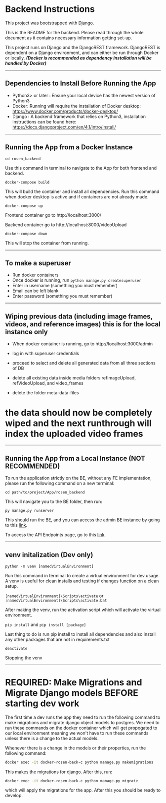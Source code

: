 # Backend Instructions

This project was bootstrapped with [Django](https://www.djangoproject.com/start/).

This is the README for the backend. Please read through the whole document as it contains necessary information getting set-up.

This project runs on Django and the DjangoREST framework. DjangoREST is dependent on a Django environment, and can either be run through Docker or locally. **_(Docker is recommended as dependency installation will be handled by Docker)_**

---

## Dependencies to Install Before Running the App

- Python3> or later : Ensure your local device has the newest version of Python3
- Docker: Running will require the installation of Docker desktop: https://www.docker.com/products/docker-desktop/
- Django : A backend framework that relies on Python3, installation instructions can be found here: https://docs.djangoproject.com/en/4.1/intro/install/

---

## Running the App from a Docker Instance

`cd rosen_backend`

Use this command in terminal to navigate to the App for both frontend and backend.

`docker-compose build`

This will build the container and install all dependencies. Run this command when docker desktop is active and if containers are not already made.

`docker-compose up`

Frontend container go to http://localhost:3000/

Backend container go to http://localhost:8000/videoUpload

`docker-compose down`

This will stop the container from running.

---

## To make a superuser

- Run docker containers
- Once docker is running, run `python manage.py createsuperuser`
- Enter in username (something you must remember)
- Email can be left blank
- Enter password (something you must remember)

---

## Wiping previous data (including image frames, videos, and reference images) this is for the local instance only

- When docker container is running, go to http://localhost:3000/admin
- log in with superuser credentials
- proceed to select and delete all generated data from all three sections of DB

- delete all existing data inside media folders refImageUpload, refVideoUpload, and video_frames
- delete the folder meta-data-files

# the data should now be completely wiped and the next runthrough will index the uploaded video frames

---

## Running the App from a Local Instance **(NOT RECOMMENDED)**

To run the application strictly on the BE, without any FE implementation, please run the following command on a new terminal:

`cd path/to/project/App/rosen_backend`

This will navigate you to the BE folder, then run:

`py manage.py runserver`

This should run the BE, and you can access the admin BE instance by going to this [link](http://127.0.0.1:8000/admin).

To access the API Endpoints page, go to this [link](http://127.0.0.1:8000/videoUpload/).

---

## venv initalization (Dev only)

`python -m venv [namedVirtualEnvironment]`

Run this command in terminal to create a virtual environment for dev usage. A venv is useful for clean installs and testing if changes function on a clean setup.

`[namedVirtualEnvironment]\Scripts\activate` or `[namedVirtualEnvironment]\Scripts\activate.bat`

After making the venv, run the activation script which will activate the virtual environment.

`pip install` and `pip install [package]`

Last thing to do is run pip install to install all dependencies and also install any other packages that are not in requirements.txt

`deactivate`

Stopping the venv

---

# REQUIRED: Make Migrations and Migrate Django models BEFORE starting dev work

The first time a dev runs the app they need to run the following command to make migrations and migrate django object models to postgres. We need to run these commands on the docker container which will get propogated to our local environment meaning we won't have to run these commands unless there is a change to the actual models.

Whenever there is a change in the models or their properties, run the following command:

```sh
docker exec -it docker-rosen-back-c python manage.py makemigrations
```

This makes the migrations for django. After this, run:

```sh
docker exec -it docker-rosen-back-c python manage.py migrate
```

which will apply the migrations for the app. After this you should be ready to develop.

